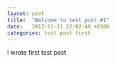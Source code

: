 ```yaml
---
layout: post
title:  "Welcome to test post #1"
date:   2017-11-11 22:02:48 +0300
categories: test post first
---
```

I wrote first test post 